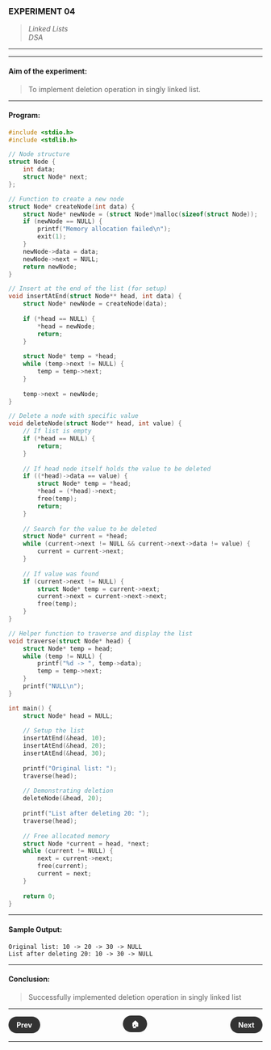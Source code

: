 ### **EXPERIMENT 04**
> *Linked Lists*  
*DSA*

---
---

#### **Aim of the experiment:**
> To implement deletion operation in singly linked list.

---

#### **Program:**

```c
#include <stdio.h>
#include <stdlib.h>

// Node structure
struct Node {
    int data;
    struct Node* next;
};

// Function to create a new node
struct Node* createNode(int data) {
    struct Node* newNode = (struct Node*)malloc(sizeof(struct Node));
    if (newNode == NULL) {
        printf("Memory allocation failed\n");
        exit(1);
    }
    newNode->data = data;
    newNode->next = NULL;
    return newNode;
}

// Insert at the end of the list (for setup)
void insertAtEnd(struct Node** head, int data) {
    struct Node* newNode = createNode(data);
    
    if (*head == NULL) {
        *head = newNode;
        return;
    }
    
    struct Node* temp = *head;
    while (temp->next != NULL) {
        temp = temp->next;
    }
    
    temp->next = newNode;
}

// Delete a node with specific value
void deleteNode(struct Node** head, int value) {
    // If list is empty
    if (*head == NULL) {
        return;
    }
    
    // If head node itself holds the value to be deleted
    if ((*head)->data == value) {
        struct Node* temp = *head;
        *head = (*head)->next;
        free(temp);
        return;
    }
    
    // Search for the value to be deleted
    struct Node* current = *head;
    while (current->next != NULL && current->next->data != value) {
        current = current->next;
    }
    
    // If value was found
    if (current->next != NULL) {
        struct Node* temp = current->next;
        current->next = current->next->next;
        free(temp);
    }
}

// Helper function to traverse and display the list
void traverse(struct Node* head) {
    struct Node* temp = head;
    while (temp != NULL) {
        printf("%d -> ", temp->data);
        temp = temp->next;
    }
    printf("NULL\n");
}

int main() {
    struct Node* head = NULL;
    
    // Setup the list
    insertAtEnd(&head, 10);
    insertAtEnd(&head, 20);
    insertAtEnd(&head, 30);
    
    printf("Original list: ");
    traverse(head);
    
    // Demonstrating deletion
    deleteNode(&head, 20);
    
    printf("List after deleting 20: ");
    traverse(head);
    
    // Free allocated memory
    struct Node *current = head, *next;
    while (current != NULL) {
        next = current->next;
        free(current);
        current = next;
    }
    
    return 0;
}
```

---

#### **Sample Output:**

```
Original list: 10 -> 20 -> 30 -> NULL
List after deleting 20: 10 -> 30 -> NULL
```

---

#### **Conclusion:**
> Successfully implemented deletion operation in singly linked list

---

<div style="display: flex; justify-content: space-between; align-items: center; margin: 20px 0;">
  <div style="text-align: left;">
    <a href="3.md" style="background: #333; color: white; padding: 8px 16px; border-radius: 20px; text-decoration: none; font-weight: bold;">Prev</a>
  </div>
  <div style="text-align: center;">
    <a href="../" style="background: #333; color: white; padding: 8px 16px; border-radius: 20px; text-decoration: none; font-weight: bold;">🏠</a>
  </div>
  <div style="text-align: right;">
    <a href="5.md" style="background: #333; color: white; padding: 8px 16px; border-radius: 20px; text-decoration: none; font-weight: bold;">Next</a>
  </div>
</div>

---
